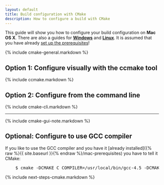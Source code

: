 ```yaml
---
layout: default
title: Build configuration with CMake
description: How to configure a build with CMake
---
```


<p class="intro">This guide will show you how to configure your build configuration on <strong>Mac OS X</strong>. There are also a guides for <strong><a href="{% raw %}{{ site.baseurl }}{% endraw %}/win-configure-cmake">Windows</a></strong> and <strong><a href="{% raw %}{{ site.baseurl }}{% endraw %}/linux-configure-cmake">Linux</a></strong>. It is assumed that you have already <a href="{% raw %}{{ site.baseurl }}{% endraw %}/prerequisites-redirect">set up the prerequisites</a>!</p>

{% include cmake-general.markdown %}

## <span class="step">Option 1:</span> Configure visually with the ccmake tool ##

{% include ccmake.markdown %}

## <span class="step">Option 2:</span> Configure from the command line ##

{% include cmake-cli.markdown %}

----

{% include cmake-gui-note.markdown %}

## <span class="step">Optional:</span> Configure to use GCC compiler ##

If you like to use the GCC compiler and you have it [already installed]({% raw %}{{ site.baseurl }}{% endraw %}/mac-prerequisites) you have to tell it CMake:

<pre class="terminal bootcamp">
    <span class="codeline">$ cmake -DCMAKE_C_COMPILER=/usr/local/bin/gcc-4.5 -DCMAKE_CXX_COMPILER=/usr/local/bin/g++-4.5</span>
</pre>

{% include next-steps-cmake.markdown %}
